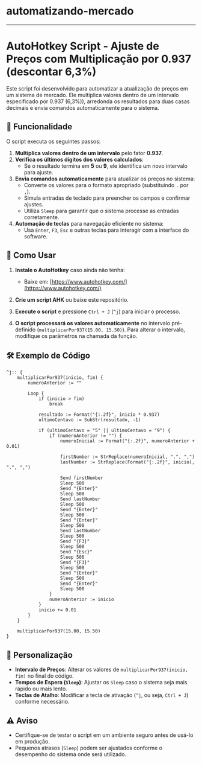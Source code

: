 # automatizando-mercado
---

# AutoHotkey Script - Ajuste de Preços com Multiplicação por 0.937 (descontar 6,3%)

Este script foi desenvolvido para automatizar a atualização de preços em um sistema de mercado. Ele multiplica valores dentro de um intervalo especificado por 0.937 (6,3%)), arredonda os resultados para duas casas decimais e envia comandos automaticamente para o sistema.

## 📌 Funcionalidade

O script executa os seguintes passos:

1. **Multiplica valores dentro de um intervalo** pelo fator **0.937**.
2. **Verifica os últimos dígitos dos valores calculados**:
   - Se o resultado termina em **5** ou **9**, ele identifica um novo intervalo para ajuste.
3. **Envia comandos automaticamente** para atualizar os preços no sistema:
   - Converte os valores para o formato apropriado (substituindo `.` por `,`).
   - Simula entradas de teclado para preencher os campos e confirmar ajustes.
   - Utiliza `Sleep` para garantir que o sistema processe as entradas corretamente.
4. **Automação de teclas** para navegação eficiente no sistema:
   - Usa `Enter`, `F3`, `Esc` e outras teclas para interagir com a interface do software.

## 📌 Como Usar

1. **Instale o AutoHotkey** caso ainda não tenha:
   - Baixe em: [https://www.autohotkey.com/](https://www.autohotkey.com/)
   
2. **Crie um script AHK** ou baixe este repositório.

3. **Execute o script** e pressione `Ctrl + J` (`^j`) para iniciar o processo.

4. **O script processará os valores automaticamente** no intervalo pré-definido (`multiplicarPor937(15.00, 15.50)`). Para alterar o intervalo, modifique os parâmetros na chamada da função.

## 🛠️ Exemplo de Código

```ahk
^j:: {
    multiplicarPor937(inicio, fim) { 
        numeroAnterior := ""  

        Loop {
            if (inicio > fim) 
                break
            
            resultado := Format("{:.2f}", inicio * 0.937)
            ultimoCentavo := SubStr(resultado, -1)

            if (ultimoCentavo = "5" || ultimoCentavo = "9") {
                if (numeroAnterior != "") {
                    numeroInicial := Format("{:.2f}", numeroAnterior + 0.01)

                    firstNumber := StrReplace(numeroInicial, ".", ",")
                    lastNumber := StrReplace(Format("{:.2f}", inicio), ".", ",")

                    Send firstNumber
                    Sleep 500
                    Send "{Enter}"
                    Sleep 500
                    Send lastNumber
                    Sleep 500
                    Send "{Enter}"
                    Sleep 500
                    Send "{Enter}"
                    Sleep 500
                    Send lastNumber
                    Sleep 500
                    Send "{F3}"
                    Sleep 500
                    Send "{Esc}"
                    Sleep 500
                    Send "{F3}"
                    Sleep 500
                    Send "{Enter}"
                    Sleep 500
                    Send "{Enter}"
                    Sleep 500
                }
                numeroAnterior := inicio
            }
            inicio += 0.01
        }
    }

    multiplicarPor937(15.00, 15.50)
}
```

## 📌 Personalização

- **Intervalo de Preços**: Alterar os valores de `multiplicarPor937(inicio, fim)` no final do código.
- **Tempos de Espera (`Sleep`)**: Ajustar os `Sleep` caso o sistema seja mais rápido ou mais lento.
- **Teclas de Atalho**: Modificar a tecla de ativação (`^j`, ou seja, `Ctrl + J`) conforme necessário.

## ⚠️ Aviso

- Certifique-se de testar o script em um ambiente seguro antes de usá-lo em produção.
- Pequenos atrasos (`Sleep`) podem ser ajustados conforme o desempenho do sistema onde será utilizado.
